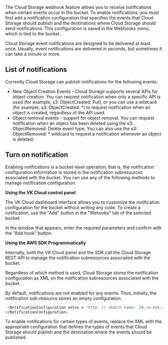 The Cloud Storage webhook feature allows you to receive notifications when certain events occur in the bucket. To enable notifications, you must first add a notification configuration that specifies the events that Cloud Storage should publish and the destinations where Cloud Storage should send notifications. This configuration is saved in the Webhooks menu, which is tied to the bucket.

<info>

Cloud Storage event notifications are designed to be delivered at least once. Usually, event notifications are delivered in seconds, but sometimes it can take a minute or more.

</info>

## List of notifications

Currently Cloud Storage can publish notifications for the following events:

- New Object Creation Events - Cloud Storage supports several APIs for object creation. You can request notification when only a specific API is used (for example, s3: ObjectCreated: Put), or you can use a wildcard (for example, s3: ObjectCreated: \*) to request notification when an object is created, regardless of the API used.
- Object removal events - support for object removal. You can request notification when an object has been deleted using the s3: ObjectRemoved: Delete event type. You can also use the s3: ObjectRemoved: \* wildcard to request a notification whenever an object is deleted.

## Turn on notification

Enabling notifications is a bucket-level operation; that is, the notification configuration information is stored in the notification subresources associated with the bucket. You can use any of the following methods to manage notification configuration:

**Using the VK Cloud control panel**

The VK Cloud dashboard interface allows you to customize the notification configuration for the bucket without writing any code. To create a notification, use the "Add" button in the "Wehooks" tab of the selected bucket.

In the window that appears, enter the required parameters and confirm with the "Add hook" button.

**Using the AWS SDK Programmatically**

Internally, both the VK Cloud panel and the SDK call the Cloud Storage REST API to manage the notification subresources associated with the bucket.

Regardless of which method is used, Cloud Storage stores the notification configuration as XML on the notification subresources associated with the bucket.

By default, notifications are not enabled for any events. Thus, initially, the notification sub-resource stores an empty configuration.

```bash
 <NotificationConfiguration xmlns = "http: // <batch_name> .hb.ru-msk.vkcloud-storage.ru / image / 01.jpg /"> 
</NotificationConfiguration>
```

To enable notifications for certain types of events, replace the XML with the appropriate configuration that defines the types of events that Cloud Storage should publish and the destination where the events should be published.
